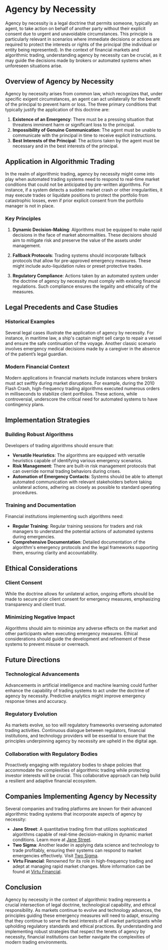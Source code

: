 # Agency by Necessity

Agency by necessity is a legal doctrine that permits someone, typically an agent, to take action on behalf of another party without their explicit consent due to urgent and unavoidable circumstances. This principle is particularly relevant in scenarios where immediate decisions or actions are required to protect the interests or rights of the principal (the individual or entity being represented). In the context of financial markets and algorithmic trading, understanding agency by necessity can be crucial, as it may guide the decisions made by brokers or automated systems when unforeseen situations arise.

## Overview of Agency by Necessity

Agency by necessity arises from common law, which recognizes that, under specific exigent circumstances, an agent can act unilaterally for the benefit of the principal to prevent harm or loss. The three primary conditions that typically justify the application of this doctrine are:

1. **Existence of an Emergency**: There must be a pressing situation that threatens imminent harm or significant loss to the principal.
2. **Impossibility of Genuine Communication**: The agent must be unable to communicate with the principal in time to receive explicit instructions.
3. **Best Interests of the Principal**: The actions taken by the agent must be necessary and in the best interests of the principal.

## Application in Algorithmic Trading

In the realm of algorithmic trading, agency by necessity might come into play when automated trading systems need to respond to real-time market conditions that could not be anticipated by pre-written algorithms. For instance, if a system detects a sudden market crash or other irregularities, it may execute trades or liquidate positions to protect the portfolio from catastrophic losses, even if prior explicit consent from the portfolio manager is not in place.

### Key Principles

1. **Dynamic Decision-Making**: Algorithms must be equipped to make rapid decisions in the face of market abnormalities. These decisions should aim to mitigate risk and preserve the value of the assets under management.
   
2. **Fallback Protocols**: Trading systems should incorporate fallback protocols that allow for pre-approved emergency measures. These might include auto-liquidation rules or preset protective trades.

3. **Regulatory Compliance**: Actions taken by an automated system under the doctrine of agency by necessity must comply with existing financial regulations. Such compliance ensures the legality and ethicality of the measures.

## Legal Precedents and Case Studies

### Historical Examples

Several legal cases illustrate the application of agency by necessity. For instance, in maritime law, a ship's captain might sell cargo to repair a vessel and ensure the safe continuation of the voyage. Another classic scenario involves emergency medical decisions made by a caregiver in the absence of the patient’s legal guardian.

### Modern Financial Context

Modern applications in financial markets include instances where brokers must act swiftly during market disruptions. For example, during the 2010 Flash Crash, high-frequency trading algorithms executed numerous orders in milliseconds to stabilize client portfolios. These actions, while controversial, underscore the critical need for automated systems to have contingency plans.

## Implementation Strategies

### Building Robust Algorithms

Developers of trading algorithms should ensure that:

- **Versatile Heuristics**: The algorithms are equipped with versatile heuristics capable of identifying various emergency scenarios.
- **Risk Management**: There are built-in risk management protocols that can override normal trading behaviors during crises.
- **Automation of Emergency Contacts**: Systems should be able to attempt automated communication with relevant stakeholders before taking unilateral actions, adhering as closely as possible to standard operating procedures.

### Training and Documentation

Financial institutions implementing such algorithms need:

- **Regular Training**: Regular training sessions for traders and risk managers to understand the potential actions of automated systems during emergencies.
- **Comprehensive Documentation**: Detailed documentation of the algorithm's emergency protocols and the legal frameworks supporting them, ensuring clarity and accountability.

## Ethical Considerations

### Client Consent

While the doctrine allows for unilateral action, ongoing efforts should be made to secure prior client consent for emergency measures, emphasizing transparency and client trust.

### Minimizing Negative Impact

Algorithms should aim to minimize any adverse effects on the market and other participants when executing emergency measures. Ethical considerations should guide the development and refinement of these systems to prevent misuse or overreach.

## Future Directions

### Technological Advancements

Advancements in artificial intelligence and machine learning could further enhance the capability of trading systems to act under the doctrine of agency by necessity. Predictive analytics might improve emergency response times and accuracy.

### Regulatory Evolution

As markets evolve, so too will regulatory frameworks overseeing automated trading activities. Continuous dialogue between regulators, financial institutions, and technology providers will be essential to ensure that the principles underpinning agency by necessity are upheld in the digital age.

### Collaboration with Regulatory Bodies

Proactively engaging with regulatory bodies to shape policies that accommodate the complexities of algorithmic trading while protecting investor interests will be crucial. This collaborative approach can help build a resilient and adaptive financial ecosystem.

## Companies Implementing Agency by Necessity

Several companies and trading platforms are known for their advanced algorithmic trading systems that incorporate aspects of agency by necessity:

- **Jane Street**: A quantitative trading firm that utilizes sophisticated algorithms capable of real-time decision-making in dynamic market conditions. Learn more at [Jane Street](https://www.janestreet.com).
- **Two Sigma**: Another leader in applying data science and technology to trade profitably, ensuring their systems can respond to market emergencies effectively. Visit [Two Sigma](https://www.twosigma.com).
- **Virtu Financial**: Renowned for its role in high-frequency trading and adept at managing rapid market changes. More information can be found at [Virtu Financial](https://www.virtu.com).

## Conclusion

Agency by necessity in the context of algorithmic trading represents a crucial intersection of legal doctrine, technological capability, and ethical responsibility. As markets continue to evolve and technology advances, the principles guiding these emergency measures will need to adapt, ensuring that they continue to serve the best interests of all market participants while upholding regulatory standards and ethical practices. By understanding and implementing robust strategies that respect the tenets of agency by necessity, financial institutions can better navigate the complexities of modern trading environments.